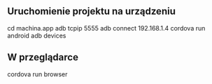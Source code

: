 ## Uruchomienie projektu na urządzeniu
cd machina.app
adb tcpip 5555
adb connect 192.168.1.4
cordova run android
adb devices

## W przeglądarce
cordova run browser